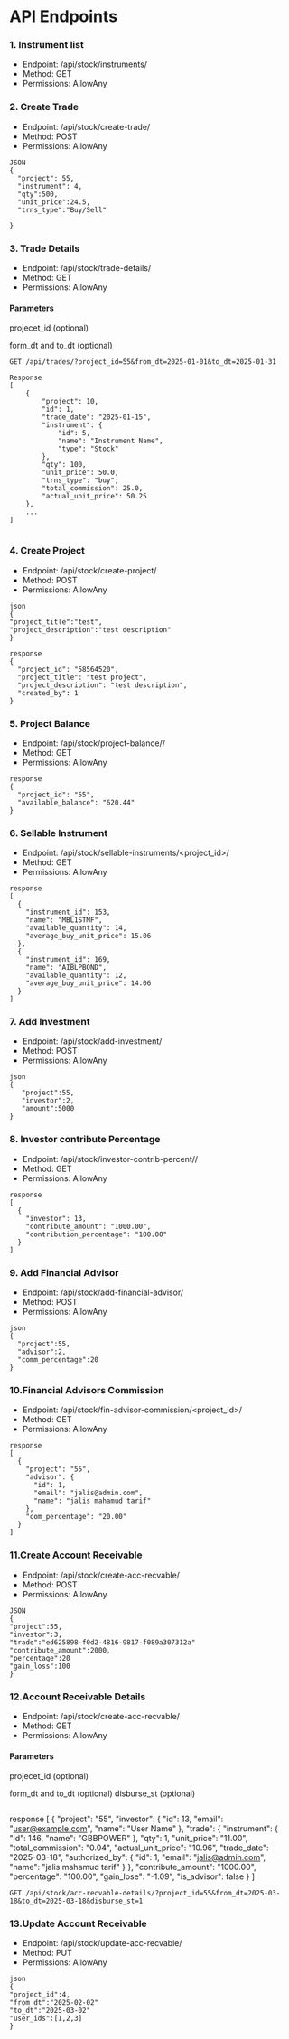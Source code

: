 # API Endpoints


### 1. Instrument list
+ Endpoint: /api/stock/instruments/
+ Method: GET
+ Permissions: AllowAny


### 2. Create Trade
+ Endpoint: /api/stock/create-trade/
+ Method: POST
+ Permissions: AllowAny
```
JSON
{
  "project": 55,
  "instrument": 4,
  "qty":500,
  "unit_price":24.5,
  "trns_type":"Buy/Sell"

}

```

### 3. Trade Details
+ Endpoint: /api/stock/trade-details/
+ Method: GET
+ Permissions: AllowAny

#### Parameters

projecet_id (optional)

form_dt and to_dt (optional)
```
GET /api/trades/?project_id=55&from_dt=2025-01-01&to_dt=2025-01-31
```
```
Response
[
    {
        "project": 10,
        "id": 1,
        "trade_date": "2025-01-15",
        "instrument": {
            "id": 5,
            "name": "Instrument Name",
            "type": "Stock"
        },
        "qty": 100,
        "unit_price": 50.0,
        "trns_type": "buy",
        "total_commission": 25.0,
        "actual_unit_price": 50.25
    },
    ...
]


```

### 4. Create Project
+ Endpoint: /api/stock/create-project/
+ Method: POST
+ Permissions: AllowAny

```
json
{
"project_title":"test",
"project_description":"test description"
}

```
```
response
{
  "project_id": "58564520",
  "project_title": "test project",
  "project_description": "test description",
  "created_by": 1
}
```
### 5. Project Balance
+ Endpoint: /api/stock/project-balance/<project-id>/
+ Method: GET
+ Permissions: AllowAny

```
response
{
  "project_id": "55",
  "available_balance": "620.44"
}
```
### 6. Sellable Instrument
+ Endpoint: /api/stock/sellable-instruments/<project_id>/
+ Method: GET
+ Permissions: AllowAny

```
response
[
  {
    "instrument_id": 153,
    "name": "MBL1STMF",
    "available_quantity": 14,
    "average_buy_unit_price": 15.06
  },
  {
    "instrument_id": 169,
    "name": "AIBLPBOND",
    "available_quantity": 12,
    "average_buy_unit_price": 14.06
  }
]
```
### 7. Add Investment
+ Endpoint: /api/stock/add-investment/
+ Method: POST
+ Permissions: AllowAny
```
json
{
   "project":55,
   "investor":2,
   "amount":5000
}
```
### 8. Investor contribute Percentage
+ Endpoint: /api/stock/investor-contrib-percent/<project-id>/
+ Method: GET
+ Permissions: AllowAny
```
response
[
  {
    "investor": 13,
    "contribute_amount": "1000.00",
    "contribution_percentage": "100.00"
  }
]

```
### 9. Add Financial Advisor
+ Endpoint: /api/stock/add-financial-advisor/
+ Method: POST
+ Permissions: AllowAny
```
json
{
  "project":55,
  "advisor":2,
  "comm_percentage":20
}
```
### 10.Financial Advisors Commission
+ Endpoint: /api/stock/fin-advisor-commission/<project_id>/
+ Method: GET
+ Permissions: AllowAny

```
response
[
  {
    "project": "55",
    "advisor": {
      "id": 1,
      "email": "jalis@admin.com",
      "name": "jalis mahamud tarif"
    },
    "com_percentage": "20.00"
  }
]
```
### 11.Create Account Receivable
+ Endpoint: /api/stock/create-acc-recvable/
+ Method: POST
+ Permissions: AllowAny
```
JSON
{
"project":55,
"investor":3,
"trade":"ed625898-f0d2-4816-9817-f089a307312a"
"contribute_amount":2000,
"percentage":20
"gain_loss":100
}
```
### 12.Account Receivable Details
+ Endpoint: /api/stock/create-acc-recvable/
+ Method: GET
+ Permissions: AllowAny
#### Parameters

projecet_id (optional)

form_dt and to_dt (optional)
disburse_st (optional)
```
```
response
[
  {
    "project": "55",
    "investor": {
      "id": 13,
      "email": "user@example.com",
      "name": "User  Name"
    },
    "trade": {
      "instrument": {
        "id": 146,
        "name": "GBBPOWER"
      },
      "qty": 1,
      "unit_price": "11.00",
      "total_commission": "0.04",
      "actual_unit_price": "10.96",
      "trade_date": "2025-03-18",
      "authorized_by": {
        "id": 1,
        "email": "jalis@admin.com",
        "name": "jalis mahamud tarif"
      }
    },
    "contribute_amount": "1000.00",
    "percentage": "100.00",
    "gain_lose": "-1.09",
    "is_advisor": false
  }
]
```
GET /api/stock/acc-recvable-details/?project_id=55&from_dt=2025-03-18&to_dt=2025-03-18&disburse_st=1
```
### 13.Update Account Receivable
+ Endpoint: /api/stock/update-acc-recvable/
+ Method: PUT
+ Permissions: AllowAny

```
json
{
"project_id":4,
"from_dt":"2025-02-02"
"to_dt":"2025-03-02"
"user_ids":[1,2,3]
}
```